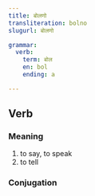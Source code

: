 ```yaml
---
title: बोलणो
transliteration: bolno
slugurl: बोलणो

grammar: 
  verb: 
    term: बोल
    en: bol
    ending: a

---
```


## Verb
### Meaning
1. to say, to speak
2. to tell

### Conjugation
<verb-conj :grammar="grammar"></verb-conj>
